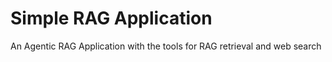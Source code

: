# Simple RAG Application

An Agentic RAG Application with the tools for RAG retrieval and web search
